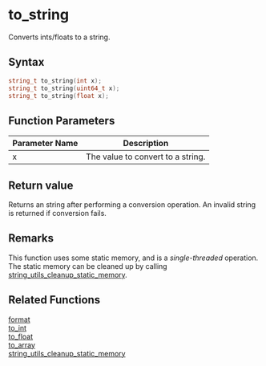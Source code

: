 
# to_string

Converts ints/floats to a string.

## Syntax

```cpp
string_t to_string(int x);
string_t to_string(uint64_t x);
string_t to_string(float x);
```

## Function Parameters

Parameter Name | Description
--- | ---
x | The value to convert to a string.

## Return value

Returns an string after performing a conversion operation. An invalid string is returned if conversion fails.

## Remarks

This function uses some static memory, and is a *single-threaded* operation. The static memory can be cleaned up by calling [string_utils_cleanup_static_memory](https://github.com/RandyGaul/cute_framework/blob/master/doc/string/string/string_utils_cleanup_static_memory.md).

## Related Functions

[format](https://github.com/RandyGaul/cute_framework/blob/master/doc/string/string/format.md)  
[to_int](https://github.com/RandyGaul/cute_framework/blob/master/doc/string/string/to_int.md)  
[to_float](https://github.com/RandyGaul/cute_framework/blob/master/doc/string/string/to_float.md)  
[to_array](https://github.com/RandyGaul/cute_framework/blob/master/doc/string/string/to_array.md)  
[string_utils_cleanup_static_memory](https://github.com/RandyGaul/cute_framework/blob/master/doc/string/string/string_utils_cleanup_static_memory.md)  

